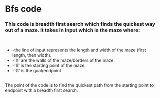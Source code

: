 <h1>Bfs code</h1>
        
<p><h3>This code is breadth first search which finds the quickest way out of a maze. It takes in input which is the maze where: </h3></br>
<ul><li>-the line of input represents the length and width of the maze (first length, then width). </li>
        <li> -'X' are the walls of the maze/borders of the maze.</li>
        <li> -'S' is the starting point of the maze.</li>
        <li> -'G' is the goal/endpoint </li>
</ul>
</br>
The point of the code is to find the quickest path from the starting point to endpoint with a breadth first search.</p>
